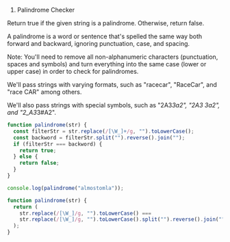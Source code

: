 1. Palindrome Checker

Return true if the given string is a palindrome. Otherwise, return false.

A palindrome is a word or sentence that's spelled the same way both forward and backward, ignoring punctuation, case, and spacing.

Note: You'll need to remove all non-alphanumeric characters (punctuation, spaces and symbols) and turn everything into the same case (lower or upper case) in order to check for palindromes.

We'll pass strings with varying formats, such as "racecar", "RaceCar", and "race CAR" among others.

We'll also pass strings with special symbols, such as "2A3*3a2", "2A3 3a2", and "2_A3*3#A2".

```js serin
function palindrome(str) {
  const filterStr = str.replace(/[\W_]+/g, "").toLowerCase();
  const backword = filterStr.split("").reverse().join("");
  if (filterStr === backword) {
    return true;
  } else {
    return false;
  }
}

console.log(palindrome("almostomla"));
```

```js freecodecmap
function palindrome(str) {
  return (
    str.replace(/[\W_]/g, "").toLowerCase() ===
    str.replace(/[\W_]/g, "").toLowerCase().split("").reverse().join("")
  );
}
```
